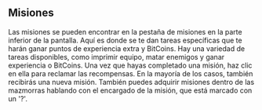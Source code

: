 ## Misiones
Las misiones se pueden encontrar en la pestaña de misiones en la parte inferior de la pantalla. Aquí es donde se te dan tareas específicas que te harán ganar puntos de experiencia extra y BitCoins. Hay una variedad de tareas disponibles, como imprimir equipo, matar enemigos y ganar experiencia o BitCoins. Una vez que hayas completado una misión, haz clic en ella para reclamar las recompensas. En la mayoría de los casos, también recibirás una nueva misión. También puedes adquirir misiones dentro de las mazmorras hablando con el encargado de la misión, que está marcado con un '?'.  
